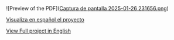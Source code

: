 ![Preview of the PDF]([Captura de pantalla 2025-01-26 231656.png](https://github.com/ba23-python/SQL-Assignment/blob/main/Captura%20de%20pantalla%202025-01-26%20231656.png))

[Visualiza en español el proyecto](https://github.com/ba23-python/SQL-Assignment/blob/main/Caso%20de%20uso-SFMC-sector-SEGUROS-Bilyana-Ancheva.pdf)

[View Full project in English](https://github.com/ba23-python/SQL-Assignment/blob/main/Portfolio-EN-insurance%20project%20-Bilyana-Ancheva%20(2).pdf)
